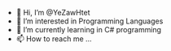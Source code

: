 - 👋 Hi, I’m @YeZawHtet
- 👀 I’m interested in Programming Languages
- 🌱 I’m currently learning in C# programming
- 📫 How to reach me ...

<!---
YeZawHtet/YeZawHtet is a ✨ special ✨ repository because its `README.md` (this file) appears on your GitHub profile.
You can click the Preview link to take a look at your changes.
--->
